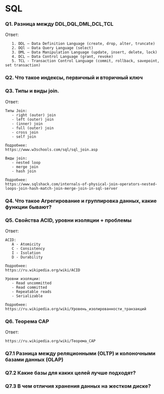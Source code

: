 # SQL

### Q1. Разница между DDL,DQL,DML,DCL,TCL
Ответ:
````
   1. DDL – Data Definition Language (create, drop, alter, truncate)
   2. DQl – Data Query Language (select)
   3. DML – Data Manipulation Language (update, insert, delete, lock)
   4. DCL – Data Control Language (grant, revoke)
   5. TCL - Transaction Control Language (commit, rollback, savepoint, set transaction)
````
### Q2.  Что такое индексы, первичный и вторичный ключ

### Q3. Типы и виды join.
Ответ:
```
Типы Join:
   - right (outer) join
   - left (outer) join
   - (inner) join
   - full (outer) join
   - cross join
   - self join
   
Подробнее:
https://www.w3schools.com/sql/sql_join.asp
   
Виды join:
   - nested loop
   - merge join
   - hash join
   
Подробнее: 
https://www.sqlshack.com/internals-of-physical-join-operators-nested-loops-join-hash-match-join-merge-join-in-sql-server
```
### Q4. Что такое Агрегирование и группировка данных, какие функции бывают?

### Q5. Свойства ACID, уровни изоляции + проблемы
Ответ:
```
ACID:
   A - Atomicity
   C - Consistency
   I - Isolation
   D - Durability
   
Подробнее: 
https://ru.wikipedia.org/wiki/ACID
   
Уровни изоляции:
   - Read uncommitted
   - Read committed
   - Repeatable reads
   - Serializable
   
Подробнее: 
https://ru.wikipedia.org/wiki/Уровень_изолированности_транзакций
```

### Q6. Теорема CAP
Ответ:
```
https://ru.wikipedia.org/wiki/Теорема_CAP
```
### Q7.1 Разница между реляционными (OLTP) и колоночными базами данных (OLAP) 
### Q7.2 Какие базы для каких целей лучше подходят?
### Q7.3 В чем отличия хранения данных на жестком диске?

        
